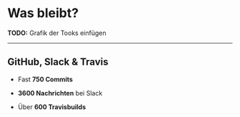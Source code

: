# Was bleibt?

<div class="todo">
	<p><b>TODO:</b> Grafik der Tooks einfügen</p>
</div>

---

## GitHub, Slack & Travis
* Fast **750 Commits** 

* **3600 Nachrichten** bei Slack

* Über **600 Travisbuilds**